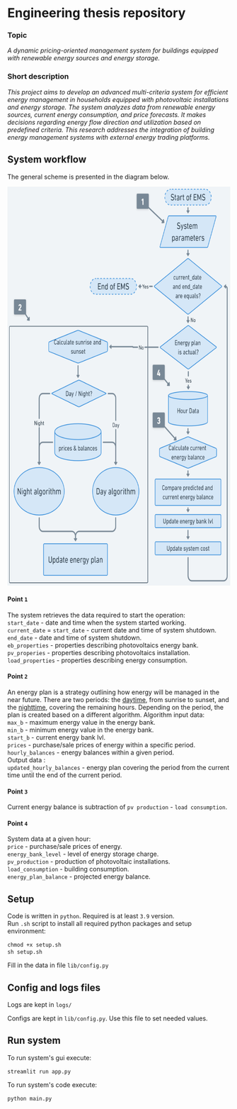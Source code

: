 # Engineering thesis repository

### Topic

_A dynamic pricing-oriented management system for buildings equipped with renewable energy sources and energy storage._

### Short description

_This project aims to develop an advanced multi-criteria system for efficient energy management in households equipped
with photovoltaic installations and energy storage. The system analyzes data from renewable energy sources, current
energy consumption, and price forecasts. It makes decisions regarding energy flow direction and utilization based on
predefined criteria. This research addresses the integration of building energy management systems with external energy
trading platforms._

## System workflow

The general scheme is presented in the diagram below.
<p align="center">  
    <img src="lib/images/general_scheme.png" alt="The chart`s image of the system flow" width="700" height="900">
</p>

#### Point `1`

The system retrieves the data required to start the operation:\
`start_date` - date and time when the system started working.\
`current_date` = `start_date` - current date and time of system shutdown.\
`end_date` - date and time of system shutdown.\
`eb_properties` - properties describing photovoltaics energy bank.\
`pv_properies` - properties describing photovoltaics installation.\
`load_properties` - properties describing energy consumption.

#### Point `2`

An energy plan is a strategy outlining how energy will be managed in the near future. There are two periods: the
[daytime](lib/day_algorithm.md), from sunrise to sunset, and the [nighttime](lib/night_algorithm.md), covering the remaining hours. Depending on the period, the plan is
created based on a different algorithm.
Algorithm input data:\
`max_b` - maximum energy value in the energy bank.\
`min_b` - minimum energy value in the energy bank.\
`start_b` - current energy bank lvl.\
`prices` - purchase/sale prices of energy within a specific period.\
`hourly_balances` - energy balances within a given period.\
Output data :\
`updated_hourly_balances` - energy plan covering the period from the current time until the end of the current period.

#### Point `3`

Current energy balance is subtraction of `pv production` - `load consumption`.

#### Point `4`

System data at a given hour:\
`price` - purchase/sale prices of energy.\
`energy_bank_level` - level of energy storage charge.\
`pv_production` - production of photovoltaic installations. \
`load_consumption` - building consumption.\
`energy_plan_balance` - projected energy balance.



## Setup

Code is written in `python`. Required is at least `3.9` version.\
Run `.sh` script to install all required python packages and setup environment:

    chmod +x setup.sh
    sh setup.sh

Fill in the data in file `lib/config.py`

## Config and logs files

Logs are kept in `logs/`

Configs are kept in `lib/config.py`. Use this file to set needed values.

## Run system

To run system's gui execute:

    streamlit run app.py

To run system's code execute:

    python main.py
